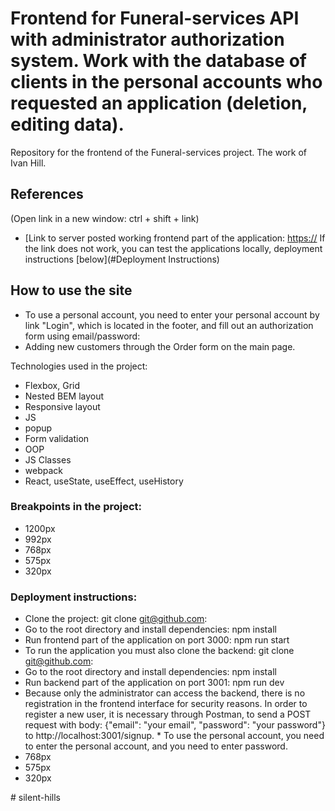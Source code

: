 # Frontend for Funeral-services API with administrator authorization system. Work with the database of clients in the personal accounts who requested an application (deletion, editing data).

Repository for the frontend of the Funeral-services project.
The work of Ivan Hill.

## References
(Open link in a new window: ctrl + shift + link)
* [Link to server posted working frontend part of the application:
[https://](https://silent-hill.netlify.app/)
 If the link does not work, you can test the applications locally, deployment instructions [below](#Deployment Instructions)

## How to use the site
* To use a personal account, you need to enter your personal account by link "Login", which is located in the footer, and fill out an authorization form using email/password:
* Adding new customers through the Order form on the main page.

Technologies used in the project:

* Flexbox, Grid
* Nested BEM layout
* Responsive layout
* JS
* popup
* Form validation
* OOP
* JS Classes
* webpack
* React, useState, useEffect, useHistory


### Breakpoints in the project:
* 1200px
* 992px
* 768px
* 575px
* 320px

### Deployment instructions:
* Clone the project: git clone git@github.com:
* Go to the root directory and install dependencies: npm install
* Run frontend part of the application on port 3000: npm run start
* To run the application you must also clone the backend: git clone git@github.com:
* Go to the root directory and install dependencies: npm install
* Run backend part of the application on port 3001: npm run dev
* Because only the administrator can access the backend, there is no registration in the frontend interface for security reasons. In order to register a new user, it is necessary through Postman, to send a POST request with body: {"email": "your email", "password": "your password"} to http://localhost:3001/signup. * To use the personal account, you need to enter the personal account, and you need to enter password.
* 768px
* 575px
* 320px

#   s i l e n t - h i l l s 
 
 
